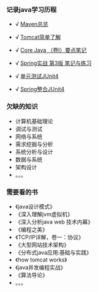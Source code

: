 ### 记录java学习历程

* √ [Maven总览](https://github.com/xaruy/learning-java/wiki/Maven%E6%80%BB%E8%A7%88)

* √ [Tomcat简单了解](https://github.com/xaruy/learning-java/wiki/Tomcat%E7%AE%80%E5%8D%95%E4%BA%86%E8%A7%A3)

* √ [Core Java （卷I）要点笔记](https://github.com/xaruy/learning-java/wiki/Core-Java-%EF%BC%88%E5%8D%B7I%EF%BC%89%E8%A6%81%E7%82%B9)

* √ [Spring实战 第3版 笔记与练习](https://github.com/xaruy/learning-java/wiki/Spring%E5%AE%9E%E6%88%98-%E7%AC%AC3%E7%89%88-%E7%AC%94%E8%AE%B0%E4%B8%8E%E7%BB%83%E4%B9%A0)

* √ [单元测试JUnit4](https://github.com/xaruy/learning-java/wiki/%E5%8D%95%E5%85%83%E6%B5%8B%E8%AF%95JUnit-4)

* √ [Spring整合JUnit4](https://github.com/xaruy/learning-java/wiki/Spring%E6%A1%86%E6%9E%B6%E7%BB%93%E5%90%88Junit4%E8%BF%9B%E8%A1%8C%E5%8D%95%E5%85%83%E6%B5%8B%E8%AF%95)

### 欠缺的知识

* 计算机基础理论
* 调试与测试
* 网络与系统
* 需求挖掘与分析
* 系统分析与设计
* 数据与系统
* 架构设计
* 。。。

### 需要看的书
* 《java设计模式》
* 《深入理解jvm虚拟机》
* 《深入分析java web 技术内幕》
* 《编程之美》
* 《TCP/IP详解，卷一：协议》
* 《大型网站技术架构》
* 《分布式java应用:基础与实践》
* 《how tomcat works》
* 《java并发编程实战》
* 《算法导论》
* 。。。
